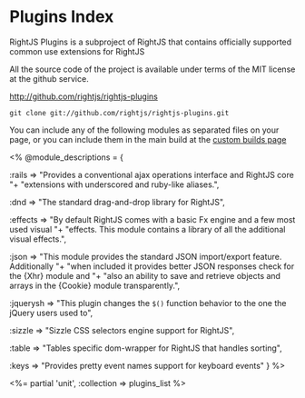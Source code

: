 # Plugins Index


RightJS Plugins is a subproject of RightJS that contains officially supported common use extensions
for RightJS

All the source code of the project is available under terms of the MIT license at the
github service.

<http://github.com/rightjs/rightjs-plugins>

`git clone git://github.com/rightjs/rightjs-plugins.git`

You can include any of the following modules as separated files on your page, or you
can include them in the main build at the [custom builds page](<%= builds_path %>)

<%
@module_descriptions = {

  :rails    => "Provides a conventional ajax operations interface and RightJS core "+
               "extensions with underscored and ruby-like aliases.",

  :dnd      => "The standard drag-and-drop library for RightJS",

  :effects  => "By default RightJS comes with a basic Fx engine and a few most used visual "+
                "effects. This module contains a library of all the additional visual effects.",

  :json     => "This module provides the standard JSON import/export feature. Additionally "+
               "when included it provides better JSON responses check for the {Xhr} module and "+
               "also an ability to save and retrieve objects and arrays in the {Cookie} module transparently.",

  :jquerysh => "This plugin changes the `$()` function behavior to the one the jQuery users used to",

  :sizzle   => "Sizzle CSS selectors engine support for RightJS",

  :table    => "Tables specific dom-wrapper for RightJS that handles sorting",

  :keys     => "Provides pretty event names support for keyboard events"
}
%>

<%= partial 'unit', :collection => plugins_list %>
